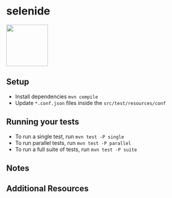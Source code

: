 # selenide

<a href="http://selenide.org/"><img src ="http://selenide.org/images/selenide-logo-big.png" height = "110"></a>

## Setup

* Install dependencies `mvn compile`
* Update `*.conf.json` files inside the `src/test/resources/conf` 

## Running your tests

- To run a single test, run `mvn test -P single`
- To run parallel tests, run `mvn test -P parallel`
- To run a full suite of tests, run `mvn test -P suite`

## Notes

## Additional Resources

